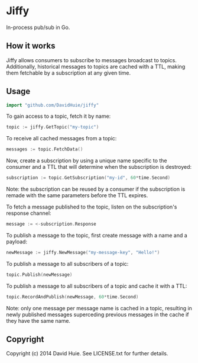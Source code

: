 # Jiffy

In-process pub/sub in Go.

## How it works

Jiffy allows consumers to subscribe to messages broadcast to topics.
Additionally, historical messages to topics are cached with a TTL,
making them fetchable by a subscription at any given time.

## Usage

```go
import "github.com/DavidHuie/jiffy"
```

To gain access to a topic, fetch it by name:

```go
topic := jiffy.GetTopic("my-topic")
```

To receive all cached messages from a topic:

```go
messages := topic.FetchData()
```

Now, create a subscription by using a unique name specific to the consumer and
a TTL that will determine when the subscription is destroyed:

```go
subscription := topic.GetSubscription("my-id", 60*time.Second)
```

Note: the subscription can be reused by a consumer if the subscription
is remade with the same parameters before the TTL expires.

To fetch a message published to the topic, listen on the subscription's
response channel:

```go
message := <-subscription.Response
```

To publish a message to the topic, first create message with a name and a
payload:

```go
newMessage := jiffy.NewMessage("my-message-key", "Hello!")
```

To publish a message to all subscribers of a topic:

```go
topic.Publish(newMessage)
```

To publish a message to all subscribers of a topic and cache it with a TTL:

```go
topic.RecordAndPublish(newMessage, 60*time.Second)
```

Note: only one message per message name is cached in a topic, resulting in
newly published messages superceding previous messages in the cache if they have
the same name.

## Copyright

Copyright (c) 2014 David Huie. See LICENSE.txt for further details.